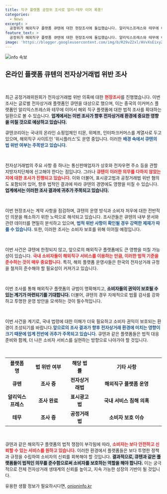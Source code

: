 ```yaml
---
title: 직구 플랫폼 공정위 조사로 알리·테무 이어 폭풍!
categories:
  - News
excerpt: >
  공정위가 해외직구 플랫폼 큐텐에 대한 현장조사에 돌입했습니다. 알리익스프레스와 테무에 이어 전자상거래법 위반 의혹이 사실이라면 큰 파장이 예상됩니다. 큐텐의 운명이 어떻게 될지 주목해 보세요!
feature_text: >
  공정위가 해외직구 플랫폼 큐텐에 대한 현장조사에 돌입했습니다. 알리익스프레스와 테무에 이어 전자상거래법 위반 의혹이 사실이라면 큰 파장이 예상됩니다. 큐텐의 운명이 어떻게 될지 주목해 보세요!
image: 'https://blogger.googleusercontent.com/img/b/R29vZ2xl/AVvXsEixyZcFfHzMRdzZMjFBmAUKJYCLCGyLL1o632UiGVXcaFdKo_bkvkuCioo0uUKlGfBVcT3P84aROyZIXSBEx3Aw5nCQ3pTgDom1WDC4m8eifvWiAmWEEVb4x6G_l8C0QH225ldMjyaFvpxGEBGNO37VmDTDMHGhJPq73UglMfDca1-0aw/s1600/blogspot.png'
---
```


<p><img src="https://blogger.googleusercontent.com/img/b/R29vZ2xl/AVvXsEixyZcFfHzMRdzZMjFBmAUKJYCLCGyLL1o632UiGVXcaFdKo_bkvkuCioo0uUKlGfBVcT3P84aROyZIXSBEx3Aw5nCQ3pTgDom1WDC4m8eifvWiAmWEEVb4x6G_l8C0QH225ldMjyaFvpxGEBGNO37VmDTDMHGhJPq73UglMfDca1-0aw/s1600/blogspot.png" alt="info 속보" /></p>

<h2 data-ke-size="size26">온라인 플랫폼 큐텐의 전자상거래법 위반 조사</h2>

<p data-ke-size="size16">&nbsp;</p>

<p>최근 공정거래위원회가 전자상거래법 위반 의혹에 대한 <b><span style="color: #ee2323;">현장조사</span></b>를 진행했습니다. 이번 조사는 글로벌 전자상거래 플랫폼인 큐텐을 대상으로 했으며, 이는 중국의 이커머스 플랫폼인 알리익스프레스와 테무에 이어서 해외 직구 플랫폼에 대한 법적 조사를 확대하는 일환으로 볼 수 있습니다. <b><span style="background-color: #21538527;">업계에서는 이번 조사가 향후 전자상거래 환경에 중요한 영향을 미칠 것으로 예상하고 있습니다.</span></b> </p>

<p>큐텐코리아는 국내의 온라인 쇼핑업체인 티몬, 위메프, 인터파크커머스를 계열사로 두고 있으며, 해외직구 사이트인 '위시플러스'도 운영 중입니다. 이러한 <b><span style="color: #1a5490;">배경 속에서 큐텐의 법 위반 여부는 주목받고 있습니다.</span></b></p>

<p data-ke-size="size16">&nbsp;</p>

<p>전자상거래법의 주요 사항 중 하나는 통신판매업자가 상호와 전자우편 주소 등을 관할 지방자치단체에 신고해야 한다는 점입니다. 그러나 <b><span style="color: #ee2323;">큐텐이 이러한 의무를 다하지 않았는지에 대한 조사가 진행되고 있습니다.</span></b> 이와 더불어, 표시광고법과 공정거래법 위반 혐의도 포함되어 있어, 향후 법적인 결과에 따라 큐텐의 경영에도 영향을 미칠 수 있습니다. <b><span style="background-color: #21538527;">업계에서는 이러한 조사 결과에 귀추가 주목되고 있습니다.</span></b></p>

<p data-ke-size="size16">&nbsp;</p>

<p>이번 현장조사는 계약 사항을 점검하며, 큐텐의 운영 방식과 소비자 처우에 대한 전반적인 의문을 해소하기 위한 노력으로 해석되고 있습니다. 조사관들은 큐텐의 내부 문서와 관련 데이터를 면밀히 분석하고 있으며, <b><span style="color: #1a5490;">법적 위반 사항이 확인될 경우 강력한 제재가 따를 수 있습니다.</span></b> 또한, 이러한 조사는 소비자 보호를 위해 이어질 예정입니다.</p>

<p data-ke-size="size16">&nbsp;</p>

<p>이번 사건은 큐텐에 한정되지 않고, 앞으로의 해외직구 플랫폼에도 큰 영향을 미칠 가능성이 있습니다. <b><span style="color: #ee2323;">국내 소비자들이 해외직구 서비스를 이용하는 만큼, 이러한 법적 기준을 준수하는 것이 매우 중요합니다.</span></b> 특히, 해외 플랫폼 운영사들은 한국의 전자상거래 규정을 철저히 준수해야 할 필요성이 커져가고 있습니다.</p>

<p data-ke-size="size16">&nbsp;</p>

<p>이번 조사를 통해 해외직구 플랫폼의 규범이 명확해지고, <b><span style="background-color: #21538527;">소비자들의 권익이 보호될 수 있는 계기가 마련되기를 기대합니다.</span></b> 더불어, 큐텐의 경우 자체적으로 법률 감사를 강화하고 투명한 운영 방안을 모색하는 것이 필수적입니다. </p>

<p data-ke-size="size16">&nbsp;</p>

<p>이번 사건을 계기로, 국내 법령에 대한 이해가 더욱 필요하고 소비자 권익이 보호되는 환경이 조성되기를 바랍니다.<b><span style="color: #1a5490;">앞으로의 조사 결과가 향후 전자상거래 환경에 미치는 영향이 크기 때문에 업계 전반에 귀추가 주목되고 있습니다.</span></b> 큐텐과 같은 플랫폼들은 법적 대응 준비와 함께, 더 나은 소비자 서비스를 실현하는 방향으로 나아가야 할 것입니다.</p>

<p data-ke-size="size16">&nbsp;</p> 

<table style="width: 100%; border-collapse: collapse;">
  <tr>
    <th style="width: 15%; text-align: center;">플랫폼 명</th>
    <th style="width: 25%; text-align: center;">법 위반 여부</th>
    <th style="width: 15%; text-align: center;">해당 법률</th>
    <th style="width: 45%; text-align: center;">기타 사항</th>
  </tr>
  <tr>
    <td style="text-align: center; height: 17px;"><b>큐텐</b></td>
    <td style="text-align: center; height: 17px;"><b>조사 중</b></td>
    <td style="text-align: center; height: 17px;"><b>전자상거래법</b></td>
    <td style="text-align: center; height: 17px;"><b>해외직구 플랫폼 운영</b></td>
  </tr>
  <tr>
    <td style="text-align: center; height: 17px;"><b>알리익스프레스</b></td>
    <td style="text-align: center; height: 17px;"><b>조사 완료</b></td>
    <td style="text-align: center; height: 17px;"><b>표시광고법</b></td>
    <td style="text-align: center; height: 17px;"><b>국내 서비스 침해 의혹</b></td>
  </tr>
  <tr>
    <td style="text-align: center; height: 17px;"><b>테무</b></td>
    <td style="text-align: center; height: 17px;"><b>조사 중</b></td>
    <td style="text-align: center; height: 17px;"><b>공정거래법</b></td>
    <td style="text-align: center; height: 17px;"><b>소비자 보호 이슈</b></td>
  </tr>
</table>

<p data-ke-size="size16">&nbsp;</p>

<p>큐텐과 같은 해외직구 플랫폼의 법적 쟁점이 부각됨에 따라, <b><span style="color: #ee2323;">소비자는 보다 안전하고 신뢰할 수 있는 서비스를 원하고 있습니다.</span></b> 이러한 환경에서 플랫폼들은 보다 투명한 정책과 규정을 수립하여 소비자의 신뢰를 회복해야 할 것입니다. <b><span style="background-color: #21538527;">결과적으로, 큐텐과 같은 플랫폼들이 법적인 의무를 준수함으로써 소비자를 보호하는 역할을 해야 합니다.</span></b> 이는 궁극적으로 전체 전자상거래 생태계의 신뢰를 높이고, 지속 가능한 성장의 기반이 될 것입니다.</p>
유용한 생활 정보가 필요하시다면, <a href="https://onioninfo.kr" rel="dofollow">onioninfo.kr</a>


